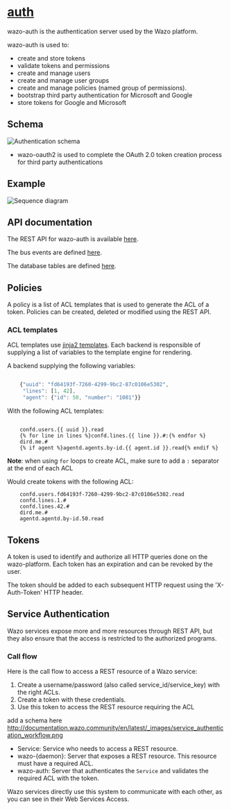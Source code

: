 # [auth](https://github.com/wazo-pbx/wazo-auth)

wazo-auth is the authentication server used by the Wazo platform.

wazo-auth is used to:

* create and store tokens
* validate tokens and permissions
* create and manage users
* create and manage user groups
* create and manage policies (named group of permissions).
* bootstrap third party authentication for Microsoft and Google
* store tokens for Google and Microsoft

## Schema

![Authentication schema](diagram.svg)

* wazo-oauth2 is used to complete the OAuth 2.0 token creation process for third party authentications

## Example

![Sequence diagram](sequence-diagram.svg)

## API documentation

The REST API for wazo-auth is available [here](http://developers.wazo.io/api/authentication.html).

The bus events are defined [here](https://github.com/wazo-pbx/xivo-bus/blob/master/xivo_bus/resources/auth/events.py).

The database tables are defined [here](https://github.com/wazo-pbx/wazo-auth/blob/master/wazo_auth/database/models.py).

## Policies

A policy is a list of ACL templates that is used to generate the ACL of a token. Policies
can be created, deleted or modified using the REST API.

### ACL templates

ACL templates use [jinja2 templates](http://jinja.pocoo.org/docs/2.9/templates/#). Each backend is responsible of supplying a list of variables
to the template engine for rendering.

A backend supplying the following variables:

```javascript

    {"uuid": "fd64193f-7260-4299-9bc2-87c0106e5302",
     "lines": [1, 42],
     "agent": {"id": 50, "number": "1001"}}
```

With the following ACL templates:

```

    confd.users.{{ uuid }}.read
    {% for line in lines %}confd.lines.{{ line }}.#:{% endfor %}
    dird.me.#
    {% if agent %}agentd.agents.by-id.{{ agent.id }}.read{% endif %}
```

**Note**: when using `for` loops to create ACL, make sure to add a `:` separator at the end of
          each ACL

Would create tokens with the following ACL:

```
    confd.users.fd64193f-7260-4299-9bc2-87c0106e5302.read
    confd.lines.1.#
    confd.lines.42.#
    dird.me.#
    agentd.agentd.by-id.50.read
```

## Tokens

A token is used to identify and authorize all HTTP queries done on the wazo-platform. Each token has an expiration
and can be revoked by the user.

The token should be added to each subsequent HTTP request using the 'X-Auth-Token' HTTP header.

## Service Authentication

Wazo services expose more and more resources through REST API, but they also ensure that the access
is restricted to the authorized programs.


### Call flow

Here is the call flow to access a REST resource of a Wazo service:

1. Create a username/password (also called service_id/service_key) with the right ACLs.
2. Create a token with these credentials.
3. Use this token to access the REST resource requiring the ACL

add a schema here http://documentation.wazo.community/en/latest/_images/service_authentication_workflow.png

* Service: Service who needs to access a REST resource.
* wazo-{daemon}: Server that exposes a REST resource. This resource must have a required ACL.
* wazo-auth: Server that authenticates the `Service` and validates the required ACL with the token.

Wazo services directly use this system to communicate with each other, as you can see in their Web
Services Access.
